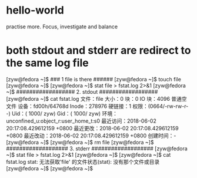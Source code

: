 # hello-world
practise more. Focus, investigate and balance


# both stdout and stderr are redirect to the same log file

[zyw@fedora ~]$  ### 1 file is there ###### 
[zyw@fedora ~]$ touch file
[zyw@fedora ~]$ 
[zyw@fedora ~]$ stat file > fstat.log 2>&1
[zyw@fedora ~]$ 
  ################## 2. stdout ##################
[zyw@fedora ~]$ cat fstat.log 
  文件：file
  大小：0         	块：0          IO 块：4096   普通空文件
设备：fd00h/64768d	Inode：278976      硬链接：1
权限：(0664/-rw-rw-r--)  Uid：( 1000/     zyw)   Gid：( 1000/     zyw)
环境：unconfined_u:object_r:user_home_t:s0
最近访问：2018-06-02 20:17:08.429612159 +0800
最近更改：2018-06-02 20:17:08.429612159 +0800
最近改动：2018-06-02 20:17:08.429612159 +0800
创建时间：-
[zyw@fedora ~]$ 
[zyw@fedora ~]$ rm file 
[zyw@fedora ~]$ 
################### 3. stderr ###################
[zyw@fedora ~]$ stat file > fstat.log 2>&1
[zyw@fedora ~]$ 
[zyw@fedora ~]$ cat fstat.log 
stat: 无法获取'file' 的文件状态(stat): 没有那个文件或目录
[zyw@fedora ~]$ 
[zyw@fedora ~]$
